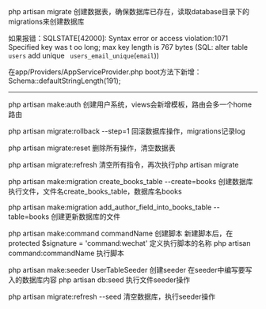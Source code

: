 php artisan migrate     创建数据表，确保数据库已存在，读取database目录下的migrations来创建数据库

如果报错：SQLSTATE[42000]: Syntax error or access violation:1071 Specified key was t
oo long; max key length is 767 bytes (SQL: alter table `users` add unique `
users_email_unique`(`email`))

在app/Providers/AppServiceProvider.php
boot方法下新增：Schema::defaultStringLength(191);

-----------------------------------------------------------------------------------------------
php artisan make:auth   创建用户系统，views会新增模板，路由会多一个home路由

php artisan migrate:rollback --step=1    回滚数据库操作，migrations记录log

php artisan migrate:reset   删除所有操作，清空数据表

php artisan migrate:refresh   清空所有指令，再次执行php artisan migrate

php artisan make:migration create_books_table --create=books    创建数据库执行文件，文件名create_books_table，数据库名books

php artisan make:migration add_author_field_into_books_table --table=books     创建更新数据库的文件

php artisan make:command commandName    创建脚本
新建脚本后，在  protected $signature = 'command:wechat' 定义执行脚本的名称
php artisan command:commandName     执行脚本

php artisan make:seeder UserTableSeeder 创建seeder
在seeder中编写要写入的数据库内容
php artisan db:seed         执行文件seeder操作

php artisan migrate:refresh --seed      清空数据库，执行seeder操作
